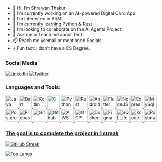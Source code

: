 - 👋 Hi, I’m Shrawan Thakur
- 🔭 I’m currently working on an AI-powered Digital Card App
- 👀 I’m interested in AI/ML
- 🌱 I’m currently learning Python & Rust
- 💞️ I’m looking to collaborate on the AI Agents Project
- 💬 Ask me or teach me about Tech
- 📫 Reach me @email or mentioned Socials
- ⚡ Fun fact: I don't have a CS Degree.
  
<!-- - 🤔 I’m looking for help with ML Opportunity. -->

### Social Media

[![LinkedIn](https://img.shields.io/badge/LinkedIn-shrawanthakur003-blue?style=flat-square&logo=linkedin)](https://www.linkedin.com/in/shrawan-thakur003/)
[![Twitter](https://img.shields.io/badge/Twitter-codershrawan-blue?style=flat-square&logo=twitter)](https://twitter.com/coder_shrawan)



### Languages and Tools:

<p align="left"> 
<a href="https://java.com" target="_blank" rel="noreferrer"> 
  <img src="https://cdn.jsdelivr.net/gh/devicons/devicon@latest/icons/java/java-original-wordmark.svg" alt="Java" width="40" height="40"/>
<a href="https://dart.dev/" target="_blank" rel="noreferrer"> 
  <img src="https://cdn.jsdelivr.net/gh/devicons/devicon@latest/icons/dart/dart-original.svg" alt="Dart" width="40" height="40"/>
<a href="https://kotlinlang.org/" target="_blank" rel="noreferrer"> 
  <img src="https://cdn.jsdelivr.net/gh/devicons/devicon@latest/icons/kotlin/kotlin-original.svg" alt="Kotlin" width="40" height="40"/>
<a href="https://www.cprogramming.com/" target="_blank" rel="noreferrer">
  <img src="https://cdn.jsdelivr.net/gh/devicons/devicon@latest/icons/c/c-original.svg" alt="C" width="40" height="40"/>
<a href="https://www.python.org/" target="_blank" rel="noreferrer"> 
  <img src="https://cdn.jsdelivr.net/gh/devicons/devicon@latest/icons/python/python-original.svg" alt="Python" width="40" height="40"/>
<a href="https://www.rust-lang.org/" target="_blank" rel="noreferrer"> 
  <img src="https://firebasestorage.googleapis.com/v0/b/matrix-developer.appspot.com/o/storage%2Fimages%2Ficon%2Ficons8-rust-48.png?alt=media&token=b74a99e2-eebd-4ea3-b047-e4964442ec0d" alt="Rust" width="40" height="40"/>
<a href="https://developer.android.com/" target="_blank" rel="noreferrer"> 
  <img src="https://cdn.jsdelivr.net/gh/devicons/devicon@latest/icons/androidstudio/androidstudio-original.svg" alt="Android" width="40" height="40"/>
<a href="https://flutter.dev" target="_blank" rel="noreferrer"> 
  <img src="https://cdn.jsdelivr.net/gh/devicons/devicon@latest/icons/flutter/flutter-original.svg" alt="Flutter" width="40" height="40"/>
<a href="https://nodejs.org" target="_blank" rel="noreferrer"> 
  <img src="https://cdn.jsdelivr.net/gh/devicons/devicon@latest/icons/nodejs/nodejs-original-wordmark.svg" alt="NodeJS" width="40" height="40"/>
<a href="https://expressjs.com/" target="_blank" rel="noreferrer"> 
  <img src="https://firebasestorage.googleapis.com/v0/b/matrix-developer.appspot.com/o/storage%2Fimages%2Ficon%2Ficons8-express-js-48.png?alt=media&token=a8328064-d3c6-4437-9a05-f2b1af1377ea" alt="ExpressJS" width="40" height="40"/>
<a href="https://www.mysql.com/" target="_blank" rel="noreferrer"> 
  <img src="https://cdn.jsdelivr.net/gh/devicons/devicon@latest/icons/mysql/mysql-original-wordmark.svg" alt="MySql" width="40" height="40"/>
<a href="https://www.postgresql.org/" target="_blank" rel="noreferrer"> 
  <img src="https://cdn.jsdelivr.net/gh/devicons/devicon@latest/icons/postgresql/postgresql-original-wordmark.svg" alt="PostgresSQL" width="40" height="40"/>
<a href="https://firebase.google.com/" target="_blank" rel="noreferrer"> 
  <img src="https://cdn.jsdelivr.net/gh/devicons/devicon@latest/icons/firebase/firebase-original.svg" alt="Firebase" width="40" height="40"/>
<a href="https://git-scm.com/" target="_blank" rel="noreferrer"> 
  <img src="https://cdn.jsdelivr.net/gh/devicons/devicon@latest/icons/git/git-original-wordmark.svg" alt="Git" width="40" height="40"/>
<a href="https://github.com" target="_blank" rel="noreferrer"> 
  <img src="https://firebasestorage.googleapis.com/v0/b/matrix-developer.appspot.com/o/storage%2Fimages%2Ficon%2Ficons8-github-64.png?alt=media&token=f7042988-db91-4592-ad78-5b471b39ce35" alt="Github" width="40" height="40"/>
  <a href="https://aws.amazon.com/" target="_blank" rel="noreferrer"> 
  <img src="https://cdn.jsdelivr.net/gh/devicons/devicon@latest/icons/amazonwebservices/amazonwebservices-original-wordmark.svg" alt="AWS" width="40" height="40"/>
  <a href="https://cloud.google.com" target="_blank" rel="noreferrer"> 
  <img src="https://cdn.jsdelivr.net/gh/devicons/devicon@latest/icons/googlecloud/googlecloud-original-wordmark.svg" alt="GCP" width="40" height="40"/>
  <a href="https://www.docker.com/" target="_blank" rel="noreferrer"> 
  <img src="https://cdn.jsdelivr.net/gh/devicons/devicon@latest/icons/docker/docker-plain-wordmark.svg" alt="Docker" width="40" height="40"/>
  <a href="https://figma.com" target="_blank" rel="noreferrer"> 
  <img src="https://cdn.jsdelivr.net/gh/devicons/devicon@latest/icons/figma/figma-original.svg" alt="Figma" width="40" height="40"/>
  <a href="https://www.sqlite.org/" target="_blank" rel="noreferrer"> 
  <img src="https://cdn.jsdelivr.net/gh/devicons/devicon@latest/icons/sqlite/sqlite-original.svg" alt="SQLLite" width="40" height="40"/>
  <a href="https://developer.apple.com/xcode/" target="_blank" rel="noreferrer"> 
  <img src="https://cdn.jsdelivr.net/gh/devicons/devicon@latest/icons/xcode/xcode-original.svg" alt="Xcode" width="40" height="40"/>
  <a href="https://postman.com" target="_blank" rel="noreferrer"> 
  <img src="https://cdn.jsdelivr.net/gh/devicons/devicon@latest/icons/postman/postman-original.svg" alt="Postman" width="40" height="40"/>
  
                            
  </p>


  

### The goal is to complete the project in 1 streak

[![GitHub Streak](https://streak-stats.demolab.com?user=shrawank039&theme=ocean-gradient&hide_border=true)](https://git.io/streak-stats)

![Top Langs](https://github-readme-stats.vercel.app/api/top-langs/?username=shrawank039&hide_progress=false&langs_count=8&layout=compact)

<!-- 

<a href="https://github.com/anuraghazra/github-readme-stats">
  <img height=200 align="center" src="https://github-readme-stats.vercel.app/api?username=shrawank039" />
</a>
<a href="https://github.com/anuraghazra/convoychat">
  <img height=200 align="center" src="https://github-readme-stats.vercel.app/api/top-langs?username=shrawank039&layout=compact&langs_count=8&card_width=320" />
</a>

![GitHub stats](https://github-readme-stats.vercel.app/api?username=shrawank039\&show_icons=true\&show=reviews,discussions_started,discussions_answered,prs_merged,prs_merged_percentage)
-->
<!--
**shrawank039/shrawank039** is a ✨ _special_ ✨ repository because its `README.md` (this file) appears on your GitHub profile.
-->
